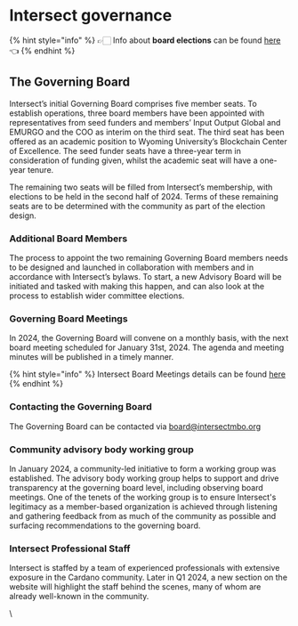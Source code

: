# Intersect governance

{% hint style="info" %}
👉🏻 Info about **board elections** can be found [here](../../annual-member-meetings/2024-annual-member-meetings/intersect-elections-2024.md) 👈
{% endhint %}

## **The Governing Board**

Intersect’s initial Governing Board comprises five member seats. To establish operations, three board members have been appointed with representatives from seed funders and members’ Input Output Global and EMURGO and the COO as interim on the third seat. The third seat has been offered as an academic position to Wyoming University’s Blockchain Center of Excellence. The seed funder seats have a three-year term in consideration of funding given, whilst the academic seat will have a one-year tenure.

The remaining two seats will be filled from Intersect’s membership, with elections to be held in the second half of 2024. Terms of these remaining seats are to be determined with the community as part of the election design.

### **Additional Board Members**

The process to appoint the two remaining Governing Board members needs to be designed and launched in collaboration with members and in accordance with Intersect’s bylaws. To start, a new Advisory Board will be initiated and tasked with making this happen, and can also look at the process to establish wider committee elections.&#x20;

### **Governing Board Meetings**

In 2024, the Governing Board will convene on a monthly basis, with the next board meeting scheduled for January 31st, 2024. The agenda and meeting minutes will be published in a timely manner.

{% hint style="info" %}
Intersect Board Meetings details can be found [here](https://app.gitbook.com/o/Prbm1mtkwSsGWSvG1Bfd/s/bVw0nkB0VdooZ7axo3Iu/)
{% endhint %}

### **Contacting the Governing Board**

The Governing Board can be contacted via [board@intersectmbo.org](mailto:board@intersectmbo.org)

### **Community advisory body working group**

In January 2024, a community-led initiative to form a working group was established. The advisory body working group helps to support and drive transparency at the governing board level, including observing board meetings. One of the tenets of the working group is to ensure Intersect's legitimacy as a member-based organization is achieved through listening and gathering feedback from as much of the community as possible and surfacing recommendations to the governing board.&#x20;

### **Intersect Professional Staff**

Intersect is staffed by a team of experienced professionals with extensive exposure in the Cardano community. Later in Q1 2024, a new section on the website will highlight the staff behind the scenes, many of whom are already well-known in the community.

\
